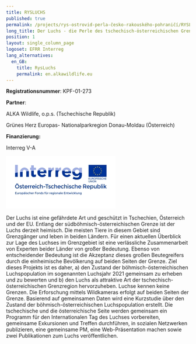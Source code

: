 ```yaml
---
title: RYSLUCHS
published: true
permalink: /projects/rys-ostrovid-perla-česko-rakouského-pohraničí/RYSLUCHS
long_title: Der Luchs - die Perle des tschechisch-österreichischen Grenzgebietes
position: 1
layout: single_column_page
logoset: EFRR Interreg
lang_alternatives:
  en_GB:
    title: RysLuchs
    permalink: en.alkawildlife.eu
---
```

**Registrationsnummer**: KPF-01-273

**Partner**:

ALKA Wildlife, o.p.s. (Tschechische Republik)

Grünes Herz Europas- Nationalparkregion Donau-Moldau (Österreich)

**Finanzierung:**

Interreg V-A 

![](/media/interreg_oesterreich-tschechische-republik_de_rgb_300.jpg)



Der Luchs ist eine gefährdete Art und geschützt in Tschechien, Österreich und der EU. Entlang der südböhmisch-österreichischen Grenze ist der Luchs derzeit heimisch. Die meisten Tiere in diesem Gebiet sind Grenzgänger und leben in beiden Ländern. Für einen aktuellen Überblick zur Lage des Luchses im Grenzgebiet ist eine verlässliche Zusammenarbeit von Experten beider Länder von großer Bedeutung. Ebenso von entscheidender Bedeutung ist die Akzeptanz dieses großen Beutegreifers durch die einheimische Bevölkerung auf beiden Seiten der Grenze. Ziel dieses Projekts ist es daher, a) den Zustand der böhmisch-österreichischen Luchspopulation im sogenannten Luchsjahr 2021 gemeinsam zu erheben und zu bewerten und b) den Luchs als attraktive Art der tschechisch-österreichischen Grenzregion hervorzuheben. Luchse kennen keine Grenzen. Die Erforschung mittels Wildkameras erfolgt auf beiden Seiten der Grenze. Basierend auf gemeinsamen Daten wird eine Kurzstudie über den Zustand der böhmisch-österreichischen Luchspopulation erstellt. Die tschechische und die österreichische Seite werden gemeinsam ein Programm für den Internationalen Tag des Luchses vorbereiten, gemeinsame Exkursionen und Treffen durchführen, in sozialen Netzwerken publizieren, eine gemeinsame PM, eine Web-Präsentation machen sowie zwei Publikationen zum Luchs veröffentlichen.
